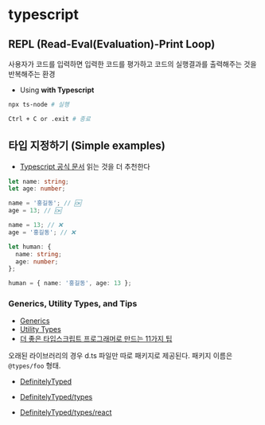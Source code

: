 # typescript

## REPL (Read-Eval(Evaluation)-Print Loop)

사용자가 코드를 입력하면 입력한 코드를 평가하고 코드의 실행결과를 출력해주는 것을 반복해주는 환경

- Using **with Typescript**

```bash
npx ts-node # 실행

Ctrl + C or .exit # 종료
```

## 타입 지정하기 (Simple examples)

- [Typescript 공식 문서](https://www.typescriptlang.org/) 읽는 것을 더 추천한다

```ts
let name: string;
let age: number;

name = '홍길동'; // 🆗
age = 13; // 🆗

name = 13; // ❌
age = '홍길동'; // ❌

let human: {
  name: string;
  age: number;
};

human = { name: '홍길동', age: 13 };
```

### Generics, Utility Types, and Tips

- [Generics](https://www.typescriptlang.org/docs/handbook/2/generics.html)
- [Utility Types](https://www.typescriptlang.org/docs/handbook/utility-types.html)
- [더 좋은 타입스크립트 프로그래머로 만드는 11가지 팁](https://velog.io/@lky5697/11-tips-that-help-you-become-a-better-typescript-programmer)

오래된 라이브러리의 경우 d.ts 파일만 따로 패키지로 제공된다. 패키지 이름은 `@types/foo` 형태.

- [DefinitelyTyped](https://github.com/DefinitelyTyped/DefinitelyTyped)
- [DefinitelyTyped/types](https://github.com/DefinitelyTyped/DefinitelyTyped/tree/master/types)

- [DefinitelyTyped/types/react](https://github.com/DefinitelyTyped/DefinitelyTyped/tree/master/types/react)
